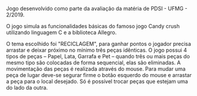 Jogo desenvolvido como parte da avaliação da matéria de PDSI - UFMG - 2/2019.

O jogo simula as funcionalidades básicas do famoso jogo Candy crush utilizando linguagem C e a biblioteca Allegro.

O tema escolhido foi "RECICLAGEM", para ganhar pontos o jogador precisa arrastar e deixar próximo no mínimo três peças idênticas. O jogo possui 4 tipos de peças – Papel, Lata, Garrafa e Pet – quando três ou mais peças do mesmo tipo são colocadas de forma sequencial, elas são eliminadas. A movimentação das peças é realizada através do mouse. Para mudar uma peça de lugar deve-se segurar firme o botão esquerdo do mouse e arrastar a peça para o local desejado. Só é possível trocar peças que estejam uma do lado da outra.
